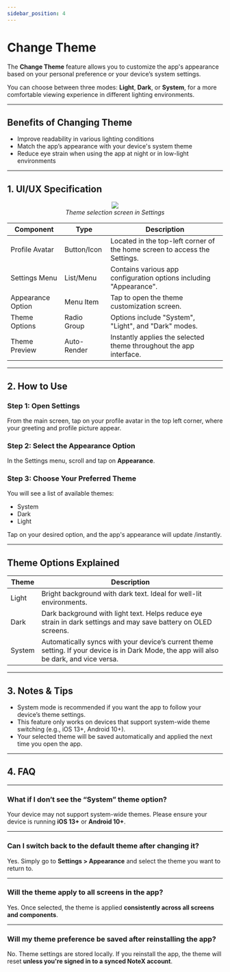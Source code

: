 ```yaml
---
sidebar_position: 4
---
```


# Change Theme 


The **Change Theme** feature allows you to customize the app's appearance based on your personal preference or your device’s system settings.

You can choose between three modes: **Light**, **Dark**, or **System**, for a more comfortable viewing experience in different lighting environments.

---

## Benefits of Changing Theme

- Improve readability in various lighting conditions
- Match the app’s appearance with your device's system theme
- Reduce eye strain when using the app at night or in low-light environments

---

## 1. UI/UX Specification

<p align="center">
  <img src="https://pub-661d733d32f14d8684c7617d2f2e3372.r2.dev/docs/settings_change_theme.png"/>
  <br />
  <em>Theme selection screen in Settings</em>
</p>

| Component              | Type         | Description                                                                 |
|------------------------|--------------|-----------------------------------------------------------------------------|
| Profile Avatar         | Button/Icon  | Located in the top-left corner of the home screen to access the Settings.  |
| Settings Menu          | List/Menu    | Contains various app configuration options including "Appearance".         |
| Appearance Option      | Menu Item    | Tap to open the theme customization screen.                                |
| Theme Options          | Radio Group  | Options include "System", "Light", and "Dark" modes.                       |
| Theme Preview          | Auto-Render  | Instantly applies the selected theme throughout the app interface.         |

---

## 2. How to Use

### Step 1: Open Settings

From the main screen, tap on your profile avatar in the top left corner, where your greeting and profile picture appear.

### Step 2: Select the Appearance Option

In the Settings menu, scroll and tap on **Appearance**.


### Step 3: Choose Your Preferred Theme

You will see a list of available themes:

- System
- Dark
- Light

Tap on your desired option, and the app's appearance will update /instantly.

---

## Theme Options Explained

| Theme  | Description                                                                                                                              |
| ------ | ---------------------------------------------------------------------------------------------------------------------------------------- |
| Light  | Bright background with dark text. Ideal for well-lit environments.                                                                       |
| Dark   | Dark background with light text. Helps reduce eye strain in dark settings and may save battery on OLED screens.                          |
| System | Automatically syncs with your device’s current theme setting. If your device is in Dark Mode, the app will also be dark, and vice versa. |

---

## 3. Notes & Tips

- System mode is recommended if you want the app to follow your device’s theme settings.
- This feature only works on devices that support system-wide theme switching (e.g., iOS 13+, Android 10+).
- Your selected theme will be saved automatically and applied the next time you open the app.

---

## 4. FAQ

---

### What if I don’t see the “System” theme option?  
Your device may not support system-wide themes. Please ensure your device is running **iOS 13+** or **Android 10+**.

---

### Can I switch back to the default theme after changing it?  
Yes. Simply go to **Settings > Appearance** and select the theme you want to return to.

---

### Will the theme apply to all screens in the app?  
Yes. Once selected, the theme is applied **consistently across all screens and components**.

---

### Will my theme preference be saved after reinstalling the app?  
No. Theme settings are stored locally. If you reinstall the app, the theme will reset **unless you're signed in to a synced NoteX account**.

